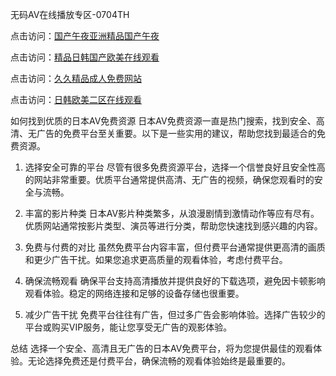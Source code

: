 
无码AV在线播放专区-0704TH

点击访问：<a href="https://rtj-3zo.pages.dev/">国产午夜亚洲精品国产午夜</a>

点击访问：<a href="https://bsdf-5f5.pages.dev/">精品日韩国产欧美在线观看</a>

点击访问：<a href="https://rtj-3zo.pages.dev/">久久精品成人免费网站</a>

点击访问：<a href="https://vassv.pages.dev/">日韩欧美二区在线观看</a>


如何找到优质的日本AV免费资源
日本AV免费资源一直是热门搜索，找到安全、高清、无广告的免费平台至关重要。以下是一些实用的建议，帮助您找到最适合的免费资源。

1. 选择安全可靠的平台
尽管有很多免费资源平台，选择一个信誉良好且安全性高的网站非常重要。优质平台通常提供高清、无广告的视频，确保您观看时的安全与流畅。

2. 丰富的影片种类
日本AV影片种类繁多，从浪漫剧情到激情动作等应有尽有。优质网站通常按影片类型、演员等进行分类，帮助您快速找到感兴趣的内容。

3. 免费与付费的对比
虽然免费平台内容丰富，但付费平台通常提供更高清的画质和更少广告干扰。如果您追求更高质量的观看体验，考虑付费平台。

4. 确保流畅观看
确保平台支持高清播放并提供良好的下载选项，避免因卡顿影响观看体验。稳定的网络连接和足够的设备存储也很重要。

5. 减少广告干扰
免费平台往往有广告，但过多广告会影响体验。选择广告较少的平台或购买VIP服务，能让您享受无广告的观影体验。

总结
选择一个安全、高清且无广告的日本AV免费平台，将为您提供最佳的观看体验。无论选择免费还是付费平台，确保流畅的观看体验始终是最重要的。









<span style="display:none;">[Canonical link]( https://github.com/kl63225/84616 ）</span>
